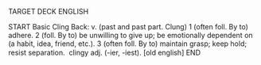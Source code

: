 TARGET DECK
ENGLISH

START
Basic
Cling
Back: v. (past and past part. Clung) 1 (often foll. By to) adhere. 2 (foll. By to) be unwilling to give up; be emotionally dependent on (a habit, idea, friend, etc.). 3 (often foll. By to) maintain grasp; keep hold; resist separation.  clingy adj. (-ier, -iest). [old english]
END
